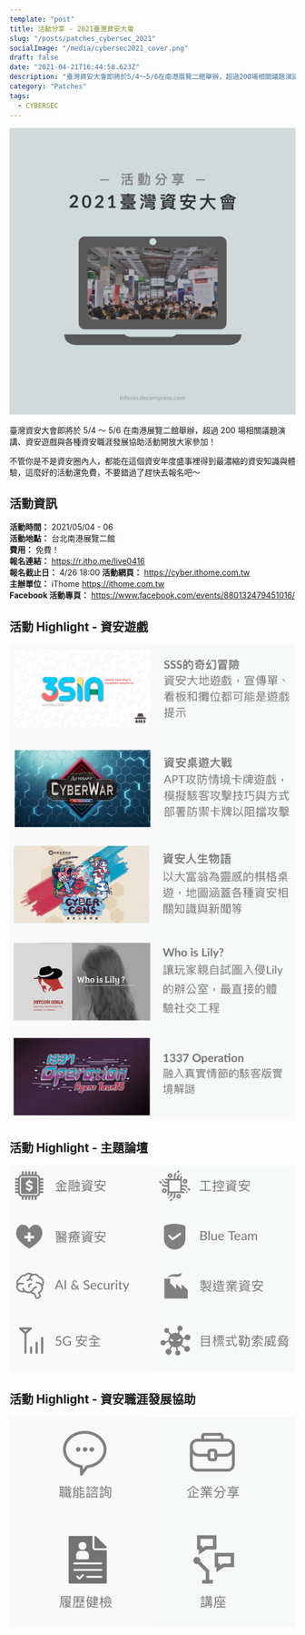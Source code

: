 ```yaml
---
template: "post"
title: 活動分享 - 2021臺灣資安大會
slug: "/posts/patches_cybersec_2021"
socialImage: "/media/cybersec2021_cover.png"
draft: false
date: "2021-04-21T16:44:58.623Z"
description: "臺灣資安大會即將於5/4～5/6在南港展覽二館舉辦，超過200場相關議題演講、資安遊戲與各種資安職涯發展協助活動開放大家參加！"
category: "Patches"
tags:
  - CYBERSEC
---
```


![](/media/cybersec2021_cover.png)

臺灣資安大會即將於 5/4 ～ 5/6 在南港展覽二館舉辦，超過 200 場相關議題演講、資安遊戲與各種資安職涯發展協助活動開放大家參加！

不管你是不是資安圈內人，都能在這個資安年度盛事裡得到最濃縮的資安知識與體驗，這麼好的活動還免費，不要錯過了趕快去報名吧～

## 活動資訊

**活動時間：** 2021/05/04 - 06\
**活動地點：** 台北南港展覽二館\
**費用：** 免費！\
**報名連結：** <https://r.itho.me/live0416>\
**報名截止日：** 4/26 18:00
**活動網頁：** <https://cyber.ithome.com.tw>\
**主辦單位：** iThome <https://ithome.com.tw>\
**Facebook 活動專頁：** <https://www.facebook.com/events/880132479451016/>

## 活動 Highlight - 資安遊戲

![](/media/cybersec2021_games.png)

## 活動 Highlight - 主題論壇

![](/media/cybersec2021_topics.png)

## 活動 Highlight - 資安職涯發展協助

![](/media/cybersec2021_jobs.png)
